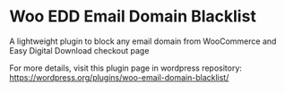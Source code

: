 # Woo EDD Email Domain Blacklist
A lightweight plugin to block any email domain from WooCommerce and Easy Digital Download checkout page

For more details, visit this plugin page in wordpress repository:
https://wordpress.org/plugins/woo-email-domain-blacklist/